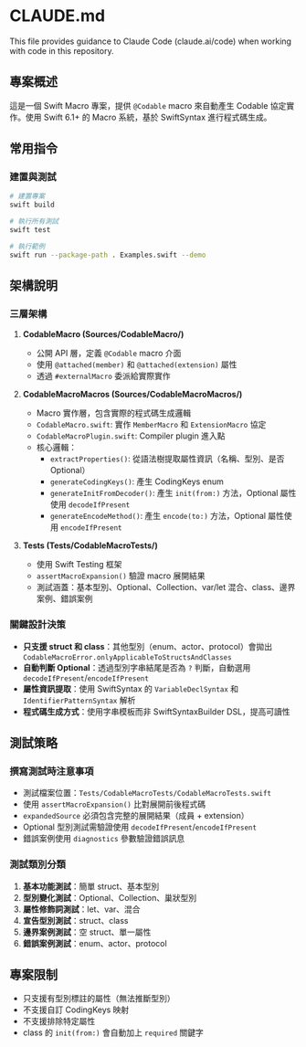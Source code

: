 # CLAUDE.md

This file provides guidance to Claude Code (claude.ai/code) when working with code in this repository.

## 專案概述

這是一個 Swift Macro 專案，提供 `@Codable` macro 來自動產生 Codable 協定實作。使用 Swift 6.1+ 的 Macro 系統，基於 SwiftSyntax 進行程式碼生成。

## 常用指令

### 建置與測試

```bash
# 建置專案
swift build

# 執行所有測試
swift test

# 執行範例
swift run --package-path . Examples.swift --demo
```

## 架構說明

### 三層架構

1. **CodableMacro (Sources/CodableMacro/)**
   - 公開 API 層，定義 `@Codable` macro 介面
   - 使用 `@attached(member)` 和 `@attached(extension)` 屬性
   - 透過 `#externalMacro` 委派給實際實作

2. **CodableMacroMacros (Sources/CodableMacroMacros/)**
   - Macro 實作層，包含實際的程式碼生成邏輯
   - `CodableMacro.swift`: 實作 `MemberMacro` 和 `ExtensionMacro` 協定
   - `CodableMacroPlugin.swift`: Compiler plugin 進入點
   - 核心邏輯：
     - `extractProperties()`: 從語法樹提取屬性資訊（名稱、型別、是否 Optional）
     - `generateCodingKeys()`: 產生 CodingKeys enum
     - `generateInitFromDecoder()`: 產生 `init(from:)` 方法，Optional 屬性使用 `decodeIfPresent`
     - `generateEncodeMethod()`: 產生 `encode(to:)` 方法，Optional 屬性使用 `encodeIfPresent`

3. **Tests (Tests/CodableMacroTests/)**
   - 使用 Swift Testing 框架
   - `assertMacroExpansion()` 驗證 macro 展開結果
   - 測試涵蓋：基本型別、Optional、Collection、var/let 混合、class、邊界案例、錯誤案例

### 關鍵設計決策

- **只支援 struct 和 class**：其他型別（enum、actor、protocol）會拋出 `CodableMacroError.onlyApplicableToStructsAndClasses`
- **自動判斷 Optional**：透過型別字串結尾是否為 `?` 判斷，自動選用 `decodeIfPresent`/`encodeIfPresent`
- **屬性資訊提取**：使用 SwiftSyntax 的 `VariableDeclSyntax` 和 `IdentifierPatternSyntax` 解析
- **程式碼生成方式**：使用字串模板而非 SwiftSyntaxBuilder DSL，提高可讀性

## 測試策略

### 撰寫測試時注意事項

- 測試檔案位置：`Tests/CodableMacroTests/CodableMacroTests.swift`
- 使用 `assertMacroExpansion()` 比對展開前後程式碼
- `expandedSource` 必須包含完整的展開結果（成員 + extension）
- Optional 型別測試需驗證使用 `decodeIfPresent`/`encodeIfPresent`
- 錯誤案例使用 `diagnostics` 參數驗證錯誤訊息

### 測試類別分類

1. **基本功能測試**：簡單 struct、基本型別
2. **型別變化測試**：Optional、Collection、巢狀型別
3. **屬性修飾詞測試**：let、var、混合
4. **宣告型別測試**：struct、class
5. **邊界案例測試**：空 struct、單一屬性
6. **錯誤案例測試**：enum、actor、protocol

## 專案限制

- 只支援有型別標註的屬性（無法推斷型別）
- 不支援自訂 CodingKeys 映射
- 不支援排除特定屬性
- class 的 `init(from:)` 會自動加上 `required` 關鍵字
